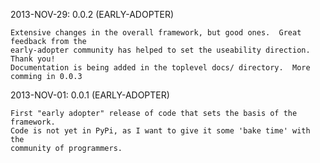 2013-NOV-29:  0.0.2 (EARLY-ADOPTER)

    Extensive changes in the overall framework, but good ones.  Great feedback from the
    early-adopter community has helped to set the useability direction.  Thank you!
    Documentation is being added in the toplevel docs/ directory.  More comming in 0.0.3
    
2013-NOV-01:  0.0.1 (EARLY-ADOPTER)
    
    First "early adopter" release of code that sets the basis of the framework.
    Code is not yet in PyPi, as I want to give it some 'bake time' with the
    community of programmers.
